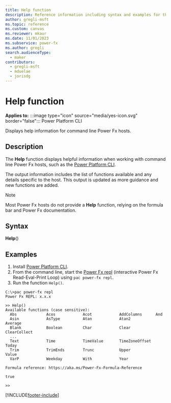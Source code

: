 ```yaml
---
title: Help function
description: Reference information including syntax and examples for the Help function.
author: gregli-msft
ms.topic: reference
ms.custom: canvas
ms.reviewer: mkaur
ms.date: 11/01/2023
ms.subservice: power-fx
ms.author: gregli
search.audienceType:
  - maker
contributors:
  - gregli-msft
  - mduelae
  - jorisdg
---
```


# Help function

**Applies to:** :::image type="icon" source="media/yes-icon.svg" border="false"::: Power Platform CLI

Displays help information for command line Power Fx hosts.

## Description

The **Help** function displays helpful information when working with command line Power Fx hosts, such as the [Power Platform CLI](../../developer/cli/introduction.md).  

The output information includes the list of functions available and any details specific to the host. This output is updated as more guidance and new functions are added.

> [!NOTE]
> Most Power Fx hosts do not provide a **Help** function, relying on the formula bar and Power Fx documentation.

## Syntax

**Help**()

## Examples

1. Install [Power Platform CLI](../../developer/cli/introduction.md).
1. From the command line, start the [Power Fx repl](../../developer/cli/reference/power-fx.md) (interactive Power Fx Read-Eval-Print Loop) using `pac power-fx repl`.
1. Run the function `Help()`.  

```
C:\>pac power-fx repl
Power Fx REPL: x.x.x

>> Help()
Available functions (case sensitive):
  Abs             Acos            Acot            AddColumns      And
  Asin            AsType          Atan            Atan2           Average
  Blank           Boolean         Char            Clear           ClearCollect
  ...
  Text            Time            TimeValue       TimeZoneOffset  Today
  Trim            TrimEnds        Trunc           Upper           Value
  VarP            Weekday         With            Year

Formula reference: https://aka.ms/Power-Fx-Formula-Reference

true

>>
```

[!INCLUDE[footer-include](../../includes/footer-banner.md)]
